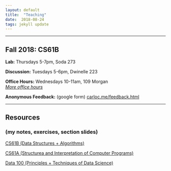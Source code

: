 ```yaml
---
layout: default
title:  "Teaching"
date:  2018-08-24
tags: jekyll update
---
```

---
## Fall 2018: CS61B

**Lab:** Thursdays 5-7pm, Soda 273

**Discussion:** Tuesdays 5-6pm, Dwinelle 223  

**Office Hours:** Wednesdays 10-11am, 109 Morgan  
[_More office hours_](https://calendar.google.com/calendar/embed?mode=WEEK&height=600&wkst=1&bgcolor=%23FFFFFF&src=berkeley.edu_6g2e4cd6cj973iltn2gscj2dp4%40group.calendar.google.com&color=%23182C57&ctz=America%2FLos_Angeles)

**Anonymous Feedback:** (google form) [carloc.me/feedback.html](http://carloc.me/feedback.html)

---

## Resources 
### (my notes, exercises, section slides)

[CS61B (Data Structures + Algorithms)](/cs61b)

[CS61A (Structurea and Interpretation of Computer Programs)](/cs61a)

[Data 100 (Principles + Techniques of Data Science)](/ds100)